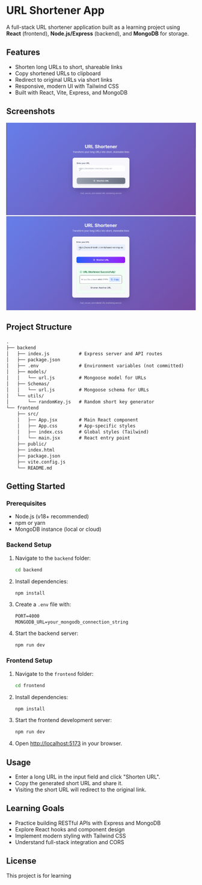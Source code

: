 # URL Shortener App

A full-stack URL shortener application built as a learning project using **React** (frontend), **Node.js/Express** (backend), and **MongoDB** for storage.

## Features

- Shorten long URLs to short, shareable links
- Copy shortened URLs to clipboard
- Redirect to original URLs via short links
- Responsive, modern UI with Tailwind CSS
- Built with React, Vite, Express, and MongoDB


## Screenshots
![Pic 1](./screenshots/PIC1.png)
![PIC 2](./screenshots/PIC2.png)

## Project Structure

```
.
├── backend
│   ├── index.js           # Express server and API routes
│   ├── package.json
│   ├── .env               # Environment variables (not committed)
│   ├── models/
│   │   └── url.js         # Mongoose model for URLs
│   ├── Schemas/
│   │   └── url.js         # Mongoose schema for URLs
│   └── utils/
│       └── randomKey.js   # Random short key generator
└── frontend
    ├── src/
    │   ├── App.jsx        # Main React component
    │   ├── App.css        # App-specific styles
    │   ├── index.css      # Global styles (Tailwind)
    │   └── main.jsx       # React entry point
    ├── public/
    ├── index.html
    ├── package.json
    ├── vite.config.js
    └── README.md
```

## Getting Started

### Prerequisites

- Node.js (v18+ recommended)
- npm or yarn
- MongoDB instance (local or cloud)

### Backend Setup

1. Navigate to the `backend` folder:
   ```sh
   cd backend
   ```
2. Install dependencies:
   ```sh
   npm install
   ```
3. Create a `.env` file with:
   ```
   PORT=4000
   MONGODB_URL=your_mongodb_connection_string
   ```
4. Start the backend server:
   ```sh
   npm run dev
   ```

### Frontend Setup

1. Navigate to the `frontend` folder:
   ```sh
   cd frontend
   ```
2. Install dependencies:
   ```sh
   npm install
   ```
3. Start the frontend development server:
   ```sh
   npm run dev
   ```
4. Open [http://localhost:5173](http://localhost:5173) in your browser.

## Usage

- Enter a long URL in the input field and click "Shorten URL".
- Copy the generated short URL and share it.
- Visiting the short URL will redirect to the original link.

## Learning Goals

- Practice building RESTful APIs with Express and MongoDB
- Explore React hooks and component design
- Implement modern styling with Tailwind CSS
- Understand full-stack integration and CORS

## License

This project is for learning